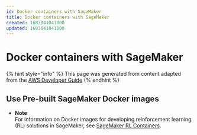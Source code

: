 ```yaml
---
id: Docker containers with SageMaker
title: Docker containers with SageMaker
created: 1683841041000
updated: 1683841041000
---
```

# Docker containers with SageMaker

{% hint style="info" %}
This page was generated from content adapted from the [AWS Developer Guide](https://github.com/awsdocs/amazon-sagemaker-developer-guide.git)
{% endhint %}

## Use Pre-built SageMaker Docker images

- **Note**  
For information on Docker images for developing reinforcement learning \(RL\) solutions in SageMaker, see [SageMaker RL Containers](https://github.com/aws/sagemaker-rl-container)\.

